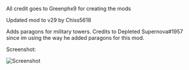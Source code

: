 All credit goes to Greenphx9 for creating the mods

Updated mod to v29 by Chiss5618

Adds paragons for military towers. Credits to Depleted Supernova#1957 since im using the way he added paragons for this mod.

Screenshot:

<img alt="Screenshot" src="https://github.com/Greenphx9/BTD6Mods/blob/main/MilitaryParagons/ss.png?raw=true">
